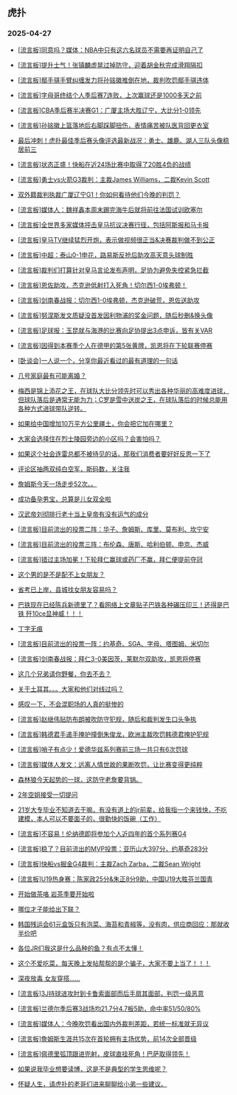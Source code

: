 ## 虎扑 
### 2025-04-27

+ [[流言板]同意吗？媒体：NBA中只有这六名球员不需要再证明自己了](https://bbs.hupu.com/632138976.html)

+ [[流言板]提升士气！张镇麟虚晃过掉防守，迎着胡金秋完成滑翔隔扣](https://bbs.hupu.com/632140782.html)

+ [[流言板]鄢手骐手臂纠缠发力将孙铭徽推倒在地，裁判吹罚鄢手骐违体](https://bbs.hupu.com/632140176.html)

+ [[流言板]字母哥终结个人季后赛7连败，上次赢球还是1000多天之前](https://bbs.hupu.com/632138315.html)

+ [[流言板]CBA季后赛半决赛G1：广厦主场大胜辽宁，大比分1-0领先](https://bbs.hupu.com/632142798.html)

+ [[流言板]孙铭徽上篮落地后右脚踩脚扭伤，表情痛苦被队医背回更衣室](https://bbs.hupu.com/632141580.html)

+ [最后冲刺！虎扑最佳季后赛头像评选最新战况：勇士、雄鹿、湖人三队头像稳居前三](https://bbs.hupu.com/632140899.html)

+ [[流言板]状态正盛！快船在近24场比赛中取得了20胜4负的战绩](https://bbs.hupu.com/632139375.html)

+ [[流言板]勇士vs火箭G3裁判：主裁James Williams，二裁Kevin Scott](https://bbs.hupu.com/632144260.html)

+ [双外籍裁判执裁广厦辽宁G1！你如何看待他们今晚的判罚？](https://bbs.hupu.com/632143639.html)

+ [[流言板]媒体人：魏祥鑫本周末踢完海牛后就将前往法国试训欧塞尔](https://bbs.hupu.com/632135286.html)

+ [[流言板]全世界多家媒体抨击皇马抗议决赛行径，包括阿斯报和马卡报](https://bbs.hupu.com/632138703.html)

+ [[流言板]皇马TV继续猛烈开炮，表示做视频很正当&amp;决赛裁判做不到公正](https://bbs.hupu.com/632143521.html)

+ [[流言板]中超：泰山0-1申花，路易斯反抢后助攻高天意头球制胜](https://bbs.hupu.com/632142484.html)

+ [[流言板]裁判们打算针对皇马言论发布声明，足协为避免失控紧急拦截](https://bbs.hupu.com/632139190.html)

+ [[流言板]恩佐助攻，杰克逊低射打入死角！切尔西1-0埃弗顿！](https://bbs.hupu.com/632139914.html)

+ [[流言板]剑南春战报：切尔西1-0埃弗顿，杰克逊破荒，恩佐送助攻](https://bbs.hupu.com/632142368.html)

+ [[流言板]努涅斯发文质疑没首发因利物浦的奖金问题，随后秒删&amp;换头像](https://bbs.hupu.com/632141475.html)

+ [[流言板]足球报：玉昆就与海港的比赛向足协提出3点申诉，皆有关VAR](https://bbs.hupu.com/632137257.html)

+ [[流言板]因得到本赛季个人在德甲的第5张黄牌，凯恩将在下轮联赛停赛](https://bbs.hupu.com/632143970.html)

+ [[卧谈会]一人说一个，分享你最近看过的最有道理的一句话](https://bbs.hupu.com/632142206.html)

+ [几号家庭最有可能离婚？](https://bbs.hupu.com/632138965.html)

+ [梅西是锦上添花之王，在球队大比分领先时可以秀出各种华丽的高难度进球，但球队落后是通常无能为力；C罗是雪中送炭之王，在球队落后的时候总能用各种方式进球带队逆转。](https://bbs.hupu.com/632139208.html)

+ [如果给中国增加10万平方公里疆土，你会把它加在哪里？](https://bbs.hupu.com/632142753.html)

+ [大家会选择住在烈士陵园旁边的小区吗？会害怕吗？](https://bbs.hupu.com/632139112.html)

+ [如果这个社会连雷总都不被待见的话，那我们消费者要好好反思一下了](https://bbs.hupu.com/632139726.html)

+ [评论区抽两双纯白空军，斯码数，关注我](https://bbs.hupu.com/632138282.html)

+ [詹姆斯今天一场走步52次。。](https://bbs.hupu.com/632141327.html)

+ [成功备孕男宝，总算是儿女双全啦](https://bbs.hupu.com/632140389.html)

+ [汉武帝刘彻排行老十当上皇帝有没有运气的成分](https://bbs.hupu.com/632138424.html)

+ [[流言板]目前流出的投票二阵：华子、詹姆斯、库里、莫布利、坎宁安](https://bbs.hupu.com/632145403.html)

+ [[流言板]目前流出的投票三阵：布伦森、唐斯、哈利伯顿、申京、杰威](https://bbs.hupu.com/632145483.html)

+ [[流言板]错过主场加冕！下轮拜仁赢球或药厂不赢，拜仁便提前夺冠](https://bbs.hupu.com/632144934.html)

+ [这个男的是不是配不上女朋友？](https://bbs.hupu.com/632141316.html)

+ [省考已上岸，县城找女朋友容易吗？](https://bbs.hupu.com/632142360.html)

+ [巴铁现在已经陈兵新德里了？看网络上文章贴子巴铁各种碾压印三！还得是巴铁 歼10ce显神威！！！](https://bbs.hupu.com/632140177.html)

+ [丁字无痕](https://bbs.hupu.com/632145546.html)

+ [[流言板]目前流出的投票一阵：约基奇、SGA、字母、塔图姆、米切尔](https://bbs.hupu.com/632145310.html)

+ [[流言板]剑南春战报：拜仁3-0美因茨，莱默尔双助攻，凯恩将停赛](https://bbs.hupu.com/632144902.html)

+ [这几个兄弟请你野餐，你去不去？](https://bbs.hupu.com/632142984.html)

+ [关于土耳其。。。大家和他们对线过吗？](https://bbs.hupu.com/632141947.html)

+ [感叹一下，不会混职场的人真的挺惨的](https://bbs.hupu.com/632142954.html)

+ [[流言板]赵继伟贴防布朗被吹防守犯规，随后和裁判发生口头争执](https://bbs.hupu.com/632142472.html)

+ [[流言板]韩德君手递手掩护撞倒朱俊龙，欧洲主裁吹罚韩德君掩护犯规](https://bbs.hupu.com/632141797.html)

+ [[流言板]哨子有点少！爱德华兹系列赛前三场一共只有6次罚球](https://bbs.hupu.com/632145744.html)

+ [[流言板]媒体人发文：远离人情世故的果断吹罚，让比赛变得更纯粹](https://bbs.hupu.com/632143524.html)

+ [森林狼今天起势的一球，这防守老詹要背锅。](https://bbs.hupu.com/632144080.html)

+ [2年空姐接受一切提问](https://bbs.hupu.com/632145708.html)

+ [21岁大专毕业不知道去干嘛，有没有道上的jr前辈，给我指一个来钱快，不吃建模，本人可以不要面子的，很勤快的饭碗（工作）](https://bbs.hupu.com/632145530.html)

+ [[流言板]不容易！伦纳德即将参加个人近四年的首个系列赛G4](https://bbs.hupu.com/632145794.html)

+ [[流言板]稳了？目前流出的MVP投票：亚历山大397分，约基奇283分](https://bbs.hupu.com/632144979.html)

+ [[流言板]快船vs掘金G4裁判：主裁Zach Zarba，二裁Sean Wright](https://bbs.hupu.com/632144554.html)

+ [[流言板]U19热身赛：陈家政25分&amp;朱正8分9助，中国U19大胜芬兰国青](https://bbs.hupu.com/632143605.html)

+ [开始做茶咯 岩茶季要开始啦](https://bbs.hupu.com/632144624.html)

+ [哪位才子能给出下联？](https://bbs.hupu.com/632145071.html)

+ [韩国残运会61元盒饭只有泡菜、海苔和青椒等，没有肉，供应商回应：那就收半价吧](https://bbs.hupu.com/632146001.html)

+ [各位JR们我这是什么品种的鱼？有点不太懂！](https://bbs.hupu.com/632144250.html)

+ [这个不爱吃菜，每天晚上发帖帮帮的是个骗子，大家不要上当了！！！](https://bbs.hupu.com/632146061.html)

+ [深夜放毒 女友穿搭……](https://bbs.hupu.com/632146809.html)

+ [[流言板]3J持球进攻肘到卡鲁索面部而后手扇其面部，判罚一级恶意](https://bbs.hupu.com/632146887.html)

+ [[流言板]兰德尔季后赛3战场均21.7分4.7板5助，命中率51/50/80%](https://bbs.hupu.com/632145463.html)

+ [[流言板]媒体人：今晚吹罚看出国内外裁判差距，若统一标准就无异议](https://bbs.hupu.com/632145636.html)

+ [[流言板]詹姆斯生涯共15次在首轮拥有主场优势，前14次全部晋级](https://bbs.hupu.com/632146194.html)

+ [[流言板]佩德里弧顶跟进兜射，皮球直挂死角！巴萨取得领先！](https://bbs.hupu.com/632147033.html)

+ [如果说我毕业想要读博，这是不是典型的学生思维呢？](https://bbs.hupu.com/632145085.html)

+ [怀疑人生，请虎扑的老哥们进来聊聊给小弟一些建议。](https://bbs.hupu.com/632146361.html)

